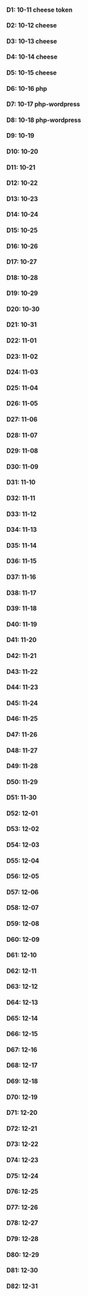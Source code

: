 #### D1: 10-11 cheese token
#### D2: 10-12 cheese
#### D3: 10-13 cheese
#### D4: 10-14 cheese
#### D5: 10-15 cheese
#### D6: 10-16 php
#### D7: 10-17 php-wordpress
#### D8: 10-18 php-wordpress
#### D9: 10-19
#### D10: 10-20
#### D11: 10-21
#### D12: 10-22
#### D13: 10-23
#### D14: 10-24
#### D15: 10-25
#### D16: 10-26
#### D17: 10-27
#### D18: 10-28
#### D19: 10-29
#### D20: 10-30
#### D21: 10-31
#### D22: 11-01
#### D23: 11-02
#### D24: 11-03
#### D25: 11-04
#### D26: 11-05
#### D27: 11-06
#### D28: 11-07
#### D29: 11-08
#### D30: 11-09
#### D31: 11-10
#### D32: 11-11
#### D33: 11-12
#### D34: 11-13
#### D35: 11-14
#### D36: 11-15
#### D37: 11-16
#### D38: 11-17
#### D39: 11-18
#### D40: 11-19
#### D41: 11-20
#### D42: 11-21
#### D43: 11-22
#### D44: 11-23
#### D45: 11-24
#### D46: 11-25
#### D47: 11-26
#### D48: 11-27
#### D49: 11-28
#### D50: 11-29
#### D51: 11-30
#### D52: 12-01
#### D53: 12-02
#### D54: 12-03
#### D55: 12-04
#### D56: 12-05
#### D57: 12-06
#### D58: 12-07
#### D59: 12-08
#### D60: 12-09
#### D61: 12-10
#### D62: 12-11
#### D63: 12-12
#### D64: 12-13
#### D65: 12-14
#### D66: 12-15
#### D67: 12-16
#### D68: 12-17
#### D69: 12-18
#### D70: 12-19
#### D71: 12-20
#### D72: 12-21
#### D73: 12-22
#### D74: 12-23
#### D75: 12-24
#### D76: 12-25
#### D77: 12-26
#### D78: 12-27
#### D79: 12-28
#### D80: 12-29
#### D81: 12-30
#### D82: 12-31
